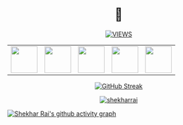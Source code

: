<h1 align='center' font-size='60'>
      👋
</h1>
<p align='center'>
      <a href="https://github.com/shekharrai">
            <img alt="VIEWS" src="https://komarev.com/ghpvc/?username=shekharrai&label=PROFILE+VIEWS&color=red&style=flat-square">
      </a>
</p>
<table width="100" align='center'>
<tr>
    <td align='center' width="60">
        <a href="https://stackoverflow.com/users/5788486/shekhar-rai?tab=profile/"><img src="https://cdn-icons-png.flaticon.com/512/2626/2626299.png" width="60"></a>
    </td>
    <td align='center' width="60">
        <a href="https://www.linkedin.com/in/shekhar-rai-563b79176/"><img src="https://cdn-icons-png.flaticon.com/512/1377/1377213.png" width="60"></a>
    </td>
    <td align='center' width="60">
        <a href="https://shekharrai.github.io/"><img src="https://cdn-icons-png.flaticon.com/512/270/270798.png"  width="60"></a>
    </td>
    <td align='center' width="60">
        <a href="https://twitter.com/ShekkarRai"><img src="https://cdn-icons-png.flaticon.com/512/3670/3670127.png" width="60"></a>
    </td>
    <td align='center' width="60">
        <a href="https://www.facebook.com/shekkar.raee.3/"><img src="https://cdn-icons-png.flaticon.com/512/5968/5968764.png" width="60"></a>
    </td>
</tr>
</table>

<div align='center'>

 [![GitHub Streak](https://streak-stats.demolab.com/?user=shekharrai&theme=dark)](https://git.io/streak-stats)

</div>

<p align="center"> <a href="https://github.com/ryo-ma/github-profile-trophy"><img src="https://github-profile-trophy.vercel.app/?username=shekharrai&theme=juicyfresh" alt="shekharrai" /></a> </p>

[![Shekhar Rai's github activity graph](https://github-readme-activity-graph.vercel.app/graph?username=shekharrai&theme=react-dark)](https://github.com/ashutosh00710/github-readme-activity-graph)

